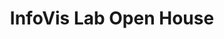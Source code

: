 ---
dateStart: 2007-10-03
dateEnd:
title: "InfoVis Lab Open House"
venue: "Lilly Library, Indiana University"
organizer:
credit:
city: Bloomington
state: IN
country: USA
pdfLink: 20051003-infovis-open-house.pdf
venueImages:
---
